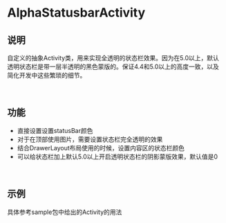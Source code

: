 # AlphaStatusbarActivity
## 说明
自定义的抽象Activity类，用来实现全透明的状态栏效果。因为在5.0以上，默认透明状态栏是带一层半透明的黑色蒙版的。保证4.4和5.0以上的高度一致，以及简化开发中这些繁琐的细节。

</br>

## 功能
* 直接设置设置statusBar颜色
* 对于在顶部使用图片，需要设置状态栏完全透明的效果
* 结合DrawerLayout布局使用的时候，设置内容区的状态栏颜色
* 可以给状态栏加上默认5.0以上开启透明状态栏的阴影蒙版效果，默认值是0

</br>

## 示例
具体参考sample包中给出的Activity的用法

</br>

